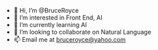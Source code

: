 - 👋 Hi, I’m @BruceRoyce
- 👀 I’m interested in Front End, AI
- 🌱 I’m currently learning AI
- 💞️ I’m looking to collaborate on Natural Language
- 📫 Email me at bruceroyce@yahoo.com

<!---
BruceRoyce/BruceRoyce is a ✨ special ✨ repository because its `README.md` (this file) appears on your GitHub profile.
You can click the Preview link to take a look at your changes.
--->
